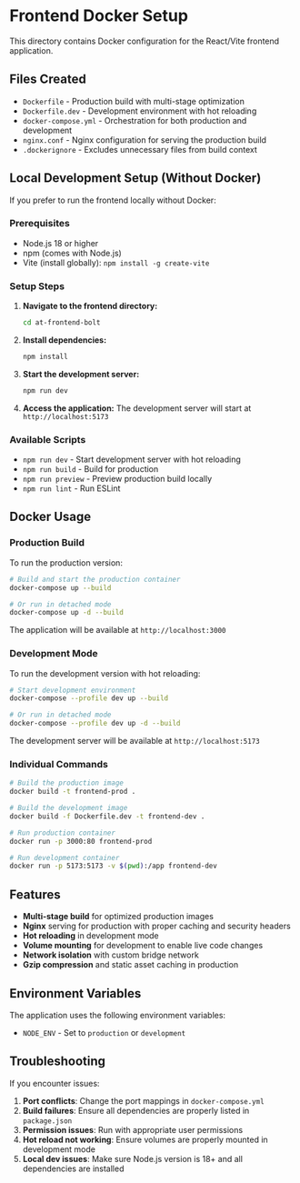 # Frontend Docker Setup

This directory contains Docker configuration for the React/Vite frontend application.

## Files Created

- `Dockerfile` - Production build with multi-stage optimization
- `Dockerfile.dev` - Development environment with hot reloading
- `docker-compose.yml` - Orchestration for both production and development
- `nginx.conf` - Nginx configuration for serving the production build
- `.dockerignore` - Excludes unnecessary files from build context

## Local Development Setup (Without Docker)

If you prefer to run the frontend locally without Docker:

### Prerequisites

- Node.js 18 or higher
- npm (comes with Node.js)
- Vite (install globally): `npm install -g create-vite`

### Setup Steps

1. **Navigate to the frontend directory:**
   ```bash
   cd at-frontend-bolt
   ```

2. **Install dependencies:**
   ```bash
   npm install
   ```

3. **Start the development server:**
   ```bash
   npm run dev
   ```

4. **Access the application:**
   The development server will start at `http://localhost:5173`

### Available Scripts

- `npm run dev` - Start development server with hot reloading
- `npm run build` - Build for production
- `npm run preview` - Preview production build locally
- `npm run lint` - Run ESLint

## Docker Usage

### Production Build

To run the production version:

```bash
# Build and start the production container
docker-compose up --build

# Or run in detached mode
docker-compose up -d --build
```

The application will be available at `http://localhost:3000`

### Development Mode

To run the development version with hot reloading:

```bash
# Start development environment
docker-compose --profile dev up --build

# Or run in detached mode
docker-compose --profile dev up -d --build
```

The development server will be available at `http://localhost:5173`

### Individual Commands

```bash
# Build the production image
docker build -t frontend-prod .

# Build the development image
docker build -f Dockerfile.dev -t frontend-dev .

# Run production container
docker run -p 3000:80 frontend-prod

# Run development container
docker run -p 5173:5173 -v $(pwd):/app frontend-dev
```

## Features

- **Multi-stage build** for optimized production images
- **Nginx** serving for production with proper caching and security headers
- **Hot reloading** in development mode
- **Volume mounting** for development to enable live code changes
- **Network isolation** with custom bridge network
- **Gzip compression** and static asset caching in production

## Environment Variables

The application uses the following environment variables:
- `NODE_ENV` - Set to `production` or `development`

## Troubleshooting

If you encounter issues:

1. **Port conflicts**: Change the port mappings in `docker-compose.yml`
2. **Build failures**: Ensure all dependencies are properly listed in `package.json`
3. **Permission issues**: Run with appropriate user permissions
4. **Hot reload not working**: Ensure volumes are properly mounted in development mode
5. **Local dev issues**: Make sure Node.js version is 18+ and all dependencies are installed 